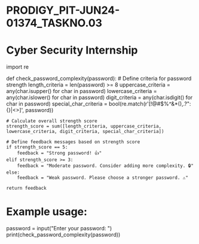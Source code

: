 # PRODIGY_PIT-JUN24-01374_TASKNO.03
# Cyber Security Internship
import re

def check_password_complexity(password):
    # Define criteria for password strength
    length_criteria = len(password) >= 8
    uppercase_criteria = any(char.isupper() for char in password)
    lowercase_criteria = any(char.islower() for char in password)
    digit_criteria = any(char.isdigit() for char in password)
    special_char_criteria = bool(re.match(r'[!@#$%^&*(),.?":{}|<>]', password))

    # Calculate overall strength score
    strength_score = sum([length_criteria, uppercase_criteria, lowercase_criteria, digit_criteria, special_char_criteria])

    # Define feedback messages based on strength score
    if strength_score == 5:
        feedback = "Strong password! 👍"
    elif strength_score >= 3:
        feedback = "Moderate password. Consider adding more complexity. 🔒"
    else:
        feedback = "Weak password. Please choose a stronger password. ⚠️"

    return feedback

# Example usage:
password = input("Enter your password: ")
print(check_password_complexity(password))
